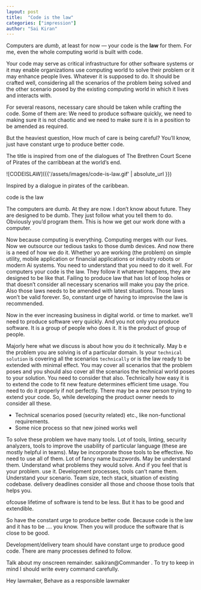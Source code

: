```yaml
---
layout: post
title:  "Code is the law"
categories: ["impression"]
author: "Sai Kiran"
---
```


Computers are *dumb*, at least for now — your code is the **law** for them. For me, even the whole computing world is built with code.

Your code may serve as critical infrastructure for other software systems or it may enable organizations use computing world to solve their problem or it may enhance people lives. Whatever it is supposed to do. It should be crafted well, considering all the scenarios of the problem being solved and the other scenario posed by the existing computing world in which it lives and interacts with.

For several reasons, necessary care should be taken while crafting the code. Some of them are:
We need to produce software quickly,
we need to making sure it is not chaotic and
we need to make sure it is in a  position to be amended as required.

But the heaviest question, How much of care is being careful? You’ll know, just have constant urge to produce better code.

The title is inspired from one of the dialogues of The Brethren Court Scene of Pirates of the carribbean at the world’s end.


![CODEISLAW]({{'/assets/images/code-is-law.gif' | absolute_url }})


Inspired by a dialogue in pirates of the caribbean.

code is the law

The computers are dumb. At they are now. I don’t know about future. They are designed to be dumb. They just follow what you tell them to do. Obviously you’d program them. This is how we get our work done with a computer.

Now because computing is everything. Computing merges with our lives. Now we outsource our tedious tasks to those dumb devices. And now there is a need of how we do it. Whether yo are working (the problem) on simple utility, mobile application or financial applications or industry robots or modern Ai systems. You need to understand that you need to do it well. For computers your code is the law. They follow it whatever happens, they are designed to be like that. Failing to produce law that has lot of loop holes or that doesn’t consider all necessary scenarios will make you pay the price. Also those laws needs to be amended with latest situations. Those laws won’t be valid forever. So, constant urge of having to improvise the law is recommended.

Now in the ever increasing business in digital world. or time to market. we’ll need to produce software very quickly. And you not only you produce software. It is a group of people who does it. It is the product of group of people. 

Majorly here what we discuss is about how you do it technically. May b e the problem you are solving is of a particular domain. Is your `technical solution` is covering all the scenarios `technically` or is the law ready to be extended with minimal effect. You may cover all scenarios that the problem poses and you should also cover all the scenarios the technical world poses to your solution. You need to consider that also. Technically how easy it is to extend the code to fit new feature determines efficient time usage. You need to do it properly if not perfectly. There may be a new person trying to extend your code. So, while developing the product owner needs to consider all these.

- Technical scenarios posed (security related) etc., like non-functional requirements.
- Some nice process so that new joined works well


To solve these problem we have many tools. Lot of tools, linting, security analyzers, tools to improve the usability of particular language (these are mostly helpful in teams). May be incorporate those tools to be effective. No need to use all of them. Lot of fancy name buzzwords. May be understand them. Understand what problems they would solve. And if you feel that is your problem. use it. Development processes, tools can’t name them. Understand your scenario. Team size, tech stack, situation of existing codebase. delivery deadlines consider all those and choose those tools that helps you.

ofcouse lifetime of software is tend to be less. But it has to be good and extendible.

So have the constant urge to produce better code. Because code is the law and it has to be …. you know. Then you will produce the software that is close to be good.

Development/delivery team should have constant urge to produce good code.
There are many processes defined to follow.



Talk about my onscreen remainder. saikiran@Commander . To try to keep in mind I should write every command carefully.

Hey lawmaker, Behave as a responsible lawmaker

